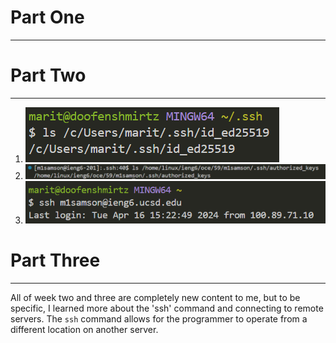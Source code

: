 # Part One
---


# Part Two
---
1. ![Image](lab-report-2-part2.1.png)
2.  ![Image](lab-report-2-part2.2.png)
3.  ![Image](lab-report-2-part2.3.png)

# Part Three
---
All of week two and three are completely new content to me, but to be specific, I learned more about the 'ssh' command and connecting to remote servers. The `ssh` command allows for the programmer to operate from a different location on another server.
